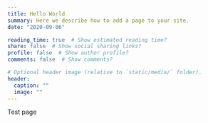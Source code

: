 ```yaml
---
title: Hello World
summary: Here we describe how to add a page to your site.
date: "2020-09-06"

reading_time: true  # Show estimated reading time?
share: false  # Show social sharing links?
profile: false  # Show author profile?
comments: false  # Show comments?

# Optional header image (relative to `static/media/` folder).
header:
  caption: ""
  image: ""
---
```


Test page
